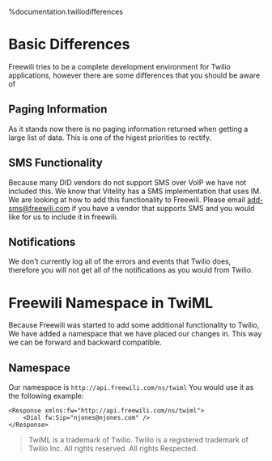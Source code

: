 %documentation.twiliodifferences

Basic Differences
================

Freewili tries to be a complete development environment for Twilio applications, however there are some differences that you should be aware of

Paging Information
------------------

As it stands now there is no paging information returned when getting a large list of data. This is one of the higest priorities to rectify.

SMS Functionality
-----------------

Because many DID vendors do not support SMS over VoIP we have not included this. We know that Vitelity has a SMS implementation that uses IM. We are looking at how to add this functionality to Freewili. Please email add-sms@freewili.com if you have a vendor that supports SMS and you would like for us to include it in freewili.

Notifications
-------------

We don't currently log all of the errors and events that Twilio does, therefore you will not get all of the notifications as you would from Twilio.

Freewili Namespace in TwiML
===========================

Because Freewili was started to add some additional functionality to Twilio, We have added a namespace that we have placed our changes in. This way we can be forward and backward compatible.

Namespace
----------

Our namespace is ```http://api.freewili.com/ns/twiml``` You would use it as the following example:

~~~{ .xml }
<Response xmlns:fw="http://api.freewili.com/ns/twiml">
	<Dial fw:Sip="njones@njones.com" />
</Response>
~~~

> TwiML is a trademark of Twilio. Twilio is a registered trademark of Twilio Inc. All rights reserved. All rights Respected.